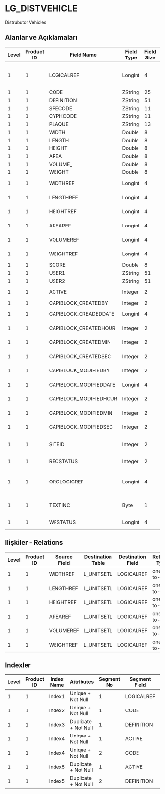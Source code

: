 # LG_DISTVEHICLE

Distrubutor Vehicles

## Alanlar ve Açıklamaları

| Level | Product ID | Field Name | Field Type | Field Size | Field Offset | Türkçe Açıklama | Expression |
| ----- | ---------- | ---------- | ---------- | ---------- | ------------ | --------------- | ---------- |
| 1 | 1 | LOGICALREF | Longint | 4 | 0 | Dağıtıcı Vasıtası Log. Ref. | Distrubutor Vehicle Logical Reference |
| 1 | 1 | CODE | ZString | 25 | 4 | Kod | Code |
| 1 | 1 | DEFINITION | ZString | 51 | 29 | Açıklama | Description |
| 1 | 1 | SPECODE | ZString | 11 | 80 | Özel Kod | Aux. Code |
| 1 | 1 | CYPHCODE | ZString | 11 | 91 | Yetki Kodu | Auth. Code |
| 1 | 1 | PLAQUE | ZString | 13 | 102 | Plaka | Plate |
| 1 | 1 | WIDTH | Double | 8 | 115 | Genişlik | Width |
| 1 | 1 | LENGTH | Double | 8 | 123 | Uzunluk | Length |
| 1 | 1 | HEIGHT | Double | 8 | 131 | Yükseklik | Height |
| 1 | 1 | AREA | Double | 8 | 139 | Alan | Area |
| 1 | 1 | VOLUME_ | Double | 8 | 147 | Hacim | Volume |
| 1 | 1 | WEIGHT | Double | 8 | 155 | Ağırlık | Weight |
| 1 | 1 | WIDTHREF | Longint | 4 | 163 | Genişlik ref. | Width Reference |
| 1 | 1 | LENGTHREF | Longint | 4 | 167 | Uzunluk Ref. | Length Reference |
| 1 | 1 | HEIGHTREF | Longint | 4 | 171 | Yükseklik Ref. | Height Reference |
| 1 | 1 | AREAREF | Longint | 4 | 175 | Alan Referansı | Area Reference |
| 1 | 1 | VOLUMEREF | Longint | 4 | 179 | Hacim ref. | Volume Reference |
| 1 | 1 | WEIGHTREF | Longint | 4 | 183 | Ağırlık ref. | Weight Reference |
| 1 | 1 | SCORE | Double | 8 | 187 | Puan | Score |
| 1 | 1 | USER1 | ZString | 51 | 195 | Kullanıcı 1 | User 1 |
| 1 | 1 | USER2 | ZString | 51 | 246 | Kullanıcı 2 | User 2 |
| 1 | 1 | ACTIVE | Integer | 2 | 297 | Kullanım durumu | Usage Status |
| 1 | 1 | CAPIBLOCK_CREATEDBY | Integer | 2 | 299 | Oluşturan | Created By |
| 1 | 1 | CAPIBLOCK_CREADEDDATE | Longint | 4 | 301 | Oluşturulma Tarihi | Created Date |
| 1 | 1 | CAPIBLOCK_CREATEDHOUR | Integer | 2 | 305 | Oluşturulma Saati | Created Hour |
| 1 | 1 | CAPIBLOCK_CREATEDMIN | Integer | 2 | 307 | Oluşturulma Dakikası | Created Minute |
| 1 | 1 | CAPIBLOCK_CREATEDSEC | Integer | 2 | 309 | Oluşturulma Saniyesi | Created Second |
| 1 | 1 | CAPIBLOCK_MODIFIEDBY | Integer | 2 | 311 | Değiştiren | Modified By |
| 1 | 1 | CAPIBLOCK_MODIFIEDDATE | Longint | 4 | 313 | Değiştirilme Tarihi | Modified Date |
| 1 | 1 | CAPIBLOCK_MODIFIEDHOUR | Integer | 2 | 317 | Değiştirilme Saati | Modified Hour |
| 1 | 1 | CAPIBLOCK_MODIFIEDMIN | Integer | 2 | 319 | Değiştirilme Dakikası | Modified Minute |
| 1 | 1 | CAPIBLOCK_MODIFIEDSEC | Integer | 2 | 321 | Değiştirilme Saniyesi | Modified Second |
| 1 | 1 | SITEID | Integer | 2 | 323 | Veri Merkezi | Data Processing Site |
| 1 | 1 | RECSTATUS | Integer | 2 | 325 | Kayıt Durumu | Record Status |
| 1 | 1 | ORGLOGICREF | Longint | 4 | 327 | Orijinal Kayıt Log. Ref. | Original Record Logical Reference |
| 1 | 1 | TEXTINC | Byte | 1 | 331 | Ayrıntılı Açıklama İçerir | Contains Detail Description |
| 1 | 1 | WFSTATUS | Longint | 4 | 332 | Kullanımda Değil | Not In Use |

## İlişkiler - Relations

| Level | Product ID | Source Field | Destination Table | Destination Field | Relation Type | Extra Condition |
| ----- | ---------- | ------------ | ---------------- | ---------------- | ------------- | --------------- |
| 1 | 1 | WIDTHREF | L_UNITSETL | LOGICALREF | one-to-one |  |
| 1 | 1 | LENGTHREF | L_UNITSETL | LOGICALREF | one-to-one |  |
| 1 | 1 | HEIGHTREF | L_UNITSETL | LOGICALREF | one-to-one |  |
| 1 | 1 | AREAREF | L_UNITSETL | LOGICALREF | one-to-one |  |
| 1 | 1 | VOLUMEREF | L_UNITSETL | LOGICALREF | one-to-one |  |
| 1 | 1 | WEIGHTREF | L_UNITSETL | LOGICALREF | one-to-one |  |

## Indexler

| Level | Product ID | Index Name | Attributes | Segment No | Segment Field | Sense |
| ----- | ---------- | ---------- | ---------- | ---------- | ------------- | ----- |
| 1 | 1 | Index1 | Unique + Not Null | 1 | LOGICALREF | Ascending |
| 1 | 1 | Index2 | Unique + Not Null | 1 | CODE | Ascending |
| 1 | 1 | Index3 | Duplicate + Not Null | 1 | DEFINITION | Ascending |
| 1 | 1 | Index4 | Unique + Not Null | 1 | ACTIVE | Ascending |
| 1 | 1 | Index4 | Unique + Not Null | 2 | CODE | Ascending |
| 1 | 1 | Index5 | Duplicate + Not Null | 1 | ACTIVE | Ascending |
| 1 | 1 | Index5 | Duplicate + Not Null | 2 | DEFINITION | Ascending |

